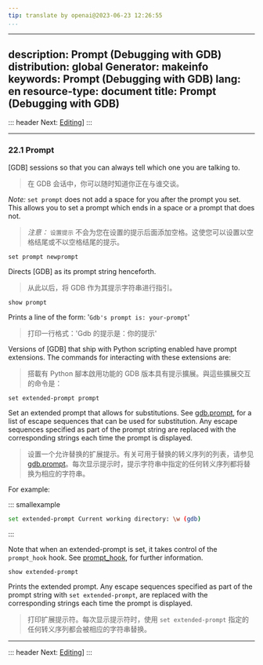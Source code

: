 ```yaml
---
tip: translate by openai@2023-06-23 12:26:55
...
```

---
description: Prompt (Debugging with GDB)
distribution: global
Generator: makeinfo
keywords: Prompt (Debugging with GDB)
lang: en
resource-type: document
title: Prompt (Debugging with GDB)
----------------------------------

::: header
Next: [Editing](Editing.html#Editing)]
:::

---

### 22.1 Prompt

[GDB] sessions so that you can always tell which one you are talking to.

> 在 GDB 会话中，你可以随时知道你正在与谁交谈。

*Note:* `set prompt` does not add a space for you after the prompt you set. This allows you to set a prompt which ends in a space or a prompt that does not.

> *注意：* `设置提示` 不会为您在设置的提示后面添加空格。这使您可以设置以空格结尾或不以空格结尾的提示。

`set prompt newprompt`

Directs [GDB] as its prompt string henceforth.

> 从此以后，将 GDB 作为其提示字符串进行指引。

`show prompt`

Prints a line of the form: '`Gdb's prompt is: your-prompt`'

> 打印一行格式：'Gdb 的提示是：你的提示'

Versions of [GDB] that ship with Python scripting enabled have prompt extensions. The commands for interacting with these extensions are:

> 搭載有 Python 腳本啟用功能的 GDB 版本具有提示擴展。與這些擴展交互的命令是：

`set extended-prompt prompt`

Set an extended prompt that allows for substitutions. See [gdb.prompt](gdb_002eprompt.html#gdb_002eprompt), for a list of escape sequences that can be used for substitution. Any escape sequences specified as part of the prompt string are replaced with the corresponding strings each time the prompt is displayed.

> 设置一个允许替换的扩展提示。有关可用于替换的转义序列的列表，请参见 [gdb.prompt](gdb_002eprompt.html#gdb_002eprompt)。每次显示提示时，提示字符串中指定的任何转义序列都将替换为相应的字符串。

For example:

::: smallexample

```bash
set extended-prompt Current working directory: \w (gdb)
```

:::

Note that when an extended-prompt is set, it takes control of the `prompt_hook` hook. See [prompt_hook](Basic-Python.html#prompt_005fhook), for further information.

`show extended-prompt`

Prints the extended prompt. Any escape sequences specified as part of the prompt string with `set extended-prompt`, are replaced with the corresponding strings each time the prompt is displayed.

> 打印扩展提示符。每次显示提示符时，使用 `set extended-prompt` 指定的任何转义序列都会被相应的字符串替换。

---

::: header
Next: [Editing](Editing.html#Editing)]
:::
